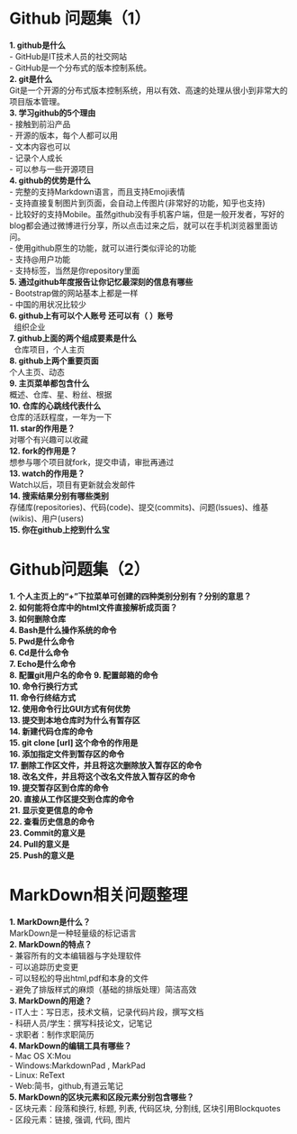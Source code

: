 #  Github 问题集（1）  
**1. github是什么**  
     - GitHub是IT技术人员的社交网站  
     - GitHub是一个分布式的版本控制系统。  
**2. git是什么**    
     Git是一个开源的分布式版本控制系统，用以有效、高速的处理从很小到非常大的项目版本管理。  
**3. 学习github的5个理由**  
     - 接触到前沿产品  
     - 开源的版本，每个人都可以用  
     - 文本内容也可以  
     - 记录个人成长  
     - 可以参与一些开源项目  
**4. github的优势是什么**  
     - 完整的支持Markdown语言，而且支持Emoji表情  
     - 支持直接复制图片到页面，会自动上传图片(非常好的功能，知乎也支持)  
     - 比较好的支持Mobile。虽然github没有手机客户端，但是一般开发者，写好的blog都会通过微博进行分享，所以点击过来之后，就可以在手机浏览器里面访问。  
     - 使用github原生的功能，就可以进行类似评论的功能  
     - 支持@用户功能  
     - 支持标签，当然是你repository里面  
**5. 通过github年度报告让你记忆最深刻的信息有哪些**  
     - Bootstrap做的网站基本上都是一样  
     - 中国的用状况比较少  
**6. github上有可以个人账号 还可以有（  ）账号**  
     组织企业  
**7. github上面的两个组成要素是什么**  
     仓库项目，个人主页  
**8. github上两个重要页面**  
     个人主页、动态  
**9. 主页菜单都包含什么**  
     概述、仓库、星、粉丝、根据  
**10. 仓库的心跳线代表什么**  
     仓库的活跃程度，一年为一下  
**11. star的作用是？**  
     对哪个有兴趣可以收藏  
**12. fork的作用是？**  
     想参与哪个项目就fork，提交申请，审批再通过  
**13. watch的作用是？**  
     Watch以后，项目有更新就会发邮件  
**14. 搜索结果分别有哪些类别**  
     存储库(repositories)、代码(code)、提交(commits)、问题(lssues)、维基(wikis)、用户(users)  
**15. 你在github上挖到什么宝**  
  

# Github问题集（2）  
**1.	个人主页上的“+”下拉菜单可创建的四种类别分别有？分别的意思？**   
**2.	如何能将仓库中的html文件直接解析成页面？**  
**3.	如何删除仓库**  
**4.	Bash是什么操作系统的命令**  
**5.	Pwd是什么命令**  
**6.	Cd是什么命令**  
**7.	Echo是什么命令**  
**8.	配置git用户名的命令** 
**9.	配置邮箱的命令**  
**10. 命令行换行方式**  
**11. 命令行终结方式**  
**12. 使用命令行比GUI方式有何优势**  
**13. 提交到本地仓库时为什么有暂存区**  
**14. 新建代码仓库的命令**  
**15. git clone [url] 这个命令的作用是**  
**16. 添加指定文件到暂存区的命令**  
**17. 删除工作区文件，并且将这次删除放入暂存区的命令**  
**18. 改名文件，并且将这个改名文件放入暂存区的命令**  
**19. 提交暂存区到仓库的命令**  
**20. 直接从工作区提交到仓库的命令**  
**21. 显示变更信息的命令**  
**22. 查看历史信息的命令**  
**23. Commit的意义是**  
**24. Pull的意义是**  
**25. Push的意义是**  


# MarkDown相关问题整理
**1.	MarkDown是什么？**    
    MarkDown是一种轻量级的标记语言  
**2.	MarkDown的特点？**  
    - 兼容所有的文本编辑器与字处理软件  
    - 可以追踪历史变更  
    - 可以轻松的导出html,pdf和本身的文件  
    - 避免了排版样式的麻烦（基础的排版处理）简洁高效  
**3.	MarkDown的用途？**  
    - IT人士：写日志，技术文稿，记录代码片段，撰写文档  
    - 科研人员/学生：撰写科技论文，记笔记  
    - 求职者：制作求职简历  
**4.	MarkDown的编辑工具有哪些？**  
    - Mac OS X:Mou  
    - Windows:MarkdownPad , MarkPad  
    - Linux: ReText  
    - Web:简书，github,有道云笔记  
**5.	MarkDown的区块元素和区段元素分别包含哪些？**  
    - 区块元素：段落和换行, 标题, 列表, 代码区块, 分割线, 区块引用Blockquotes  
    - 区段元素：链接, 强调, 代码, 图片
  
